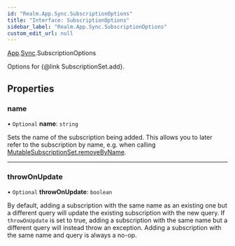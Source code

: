 ```yaml
---
id: "Realm.App.Sync.SubscriptionOptions"
title: "Interface: SubscriptionOptions"
sidebar_label: "Realm.App.Sync.SubscriptionOptions"
custom_edit_url: null
---
```


[App](../namespaces/Realm.App).[Sync](../namespaces/Realm.App.Sync).SubscriptionOptions

Options for {@link SubscriptionSet.add}.

## Properties

### name

• `Optional` **name**: `string`

Sets the name of the subscription being added. This allows you to later refer
to the subscription by name, e.g. when calling [MutableSubscriptionSet.removeByName](../classes/Realm.App.Sync.MutableSubscriptionSet#removebyname).

___

### throwOnUpdate

• `Optional` **throwOnUpdate**: `boolean`

By default, adding a subscription with the same name as an existing one
but a different query will update the existing subscription with the new
query. If `throwOnUpdate` is set to true, adding a subscription with the
same name but a different query will instead throw an exception.
Adding a subscription with the same name and query is always a no-op.
